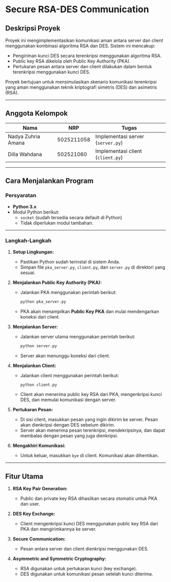 # Secure RSA-DES Communication

## Deskripsi Proyek
Proyek ini mengimplementasikan komunikasi aman antara server dan client menggunakan kombinasi algoritma RSA dan DES. Sistem ini mencakup:

- Pengiriman kunci DES secara terenkripsi menggunakan algoritma RSA.
- Public key RSA dikelola oleh Public Key Authority (PKA).
- Pertukaran pesan antara server dan client dilakukan dalam bentuk terenkripsi menggunakan kunci DES.

Proyek bertujuan untuk mensimulasikan skenario komunikasi terenkripsi yang aman menggunakan teknik kriptografi simetris (DES) dan asimetris (RSA).

---

## Anggota Kelompok
| Nama                    | NRP         | Tugas                            |
|-------------------------|-------------|----------------------------------|
| Nadya Zuhria Amana      | 5025211058  | Implementasi server (`server.py`) |
| Dilla Wahdana           | 502521060   | Implementasi client (`client.py`) |

---

## Cara Menjalankan Program

### Persyaratan
- **Python 3.x**
- Modul Python berikut:
  - `socket` (sudah tersedia secara default di Python)
  - Tidak diperlukan modul tambahan.

---

### Langkah-Langkah
1. **Setup Lingkungan:**
   - Pastikan Python sudah terinstal di sistem Anda.
   - Simpan file `pka_server.py`, `client.py`, dan `server.py` di direktori yang sesuai.

2. **Menjalankan Public Key Authority (PKA):**
   - Jalankan PKA menggunakan perintah berikut:
     ```bash
     python pka_server.py
     ```
   - PKA akan menampilkan **Public Key PKA** dan mulai mendengarkan koneksi dari client.

3. **Menjalankan Server:**
   - Jalankan server utama menggunakan perintah berikut:
     ```bash
     python server.py
     ```
   - Server akan menunggu koneksi dari client.

4. **Menjalankan Client:**
   - Jalankan client menggunakan perintah berikut:
     ```bash
     python client.py
     ```
   - Client akan menerima public key RSA dari PKA, mengenkripsi kunci DES, dan memulai komunikasi dengan server.

5. **Pertukaran Pesan:**
   - Di sisi client, masukkan pesan yang ingin dikirim ke server. Pesan akan dienkripsi dengan DES sebelum dikirim.
   - Server akan menerima pesan terenkripsi, mendekripsinya, dan dapat membalas dengan pesan yang juga dienkripsi.

6. **Mengakhiri Komunikasi:**
   - Untuk keluar, masukkan `bye` di client. Komunikasi akan dihentikan.

---

## Fitur Utama
1. **RSA Key Pair Generation:**
   - Public dan private key RSA dihasilkan secara otomatis untuk PKA dan user.

2. **DES Key Exchange:**
   - Client mengenkripsi kunci DES menggunakan public key RSA dari PKA dan mengirimkannya ke server.

3. **Secure Communication:**
   - Pesan antara server dan client dienkripsi menggunakan DES.

4. **Asymmetric and Symmetric Cryptography:**
   - RSA digunakan untuk pertukaran kunci (key exchange).
   - DES digunakan untuk komunikasi pesan setelah kunci diterima.
